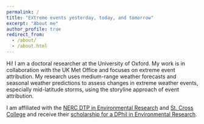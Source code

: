 ```yaml
---
permalink: /
title: "Extreme events yesterday, today, and tomorrow"
excerpt: "About me"
author_profile: true
redirect_from: 
  - /about/
  - /about.html
---
```



Hi! I am a doctoral researcher at the University of Oxford. My work is in collaboration with the UK Met Office and focuses on extreme event attribution. My research uses medium-range weather forecasts and seasonal weather predictions to assess changes in extreme weather events, especially mid-latitude storms, using the storyline approach of event attribution.

I am affiliated with the [NERC DTP in Environmental Research](https://www.environmental-research.ox.ac.uk) and [St. Cross College](https://www.stx.ox.ac.uk) and receive their [scholarship for a DPhil in Environmental Research](https://www.stx.ox.ac.uk/graduate-scholarship-in-environmental-research).

